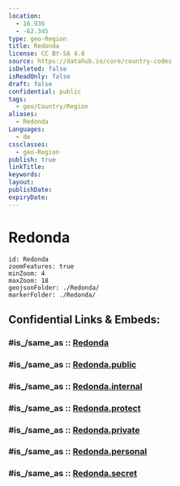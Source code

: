 ```yaml
---
location:
  - 16.936
  - -62.345
type: geo-Region
title: Redonda
license: CC BY-SA 4.0
source: https://datahub.io/core/country-codes
isDeleted: false
isReadOnly: false
draft: false
confidential: public
tags:
  - geo/Country/Region
aliases:
  - Redonda
Languages:
  - de
cssclasses:
  - geo-Region
publish: true
linkTitle:
keywords:
layout:
publishDate:
expiryDate:
---
```


# Redonda

```leaflet
id: Redonda
zoomFeatures: true 
minZoom: 4 
maxZoom: 18
geojsonFolder: ./Redonda/
markerFolder: ./Redonda/
```


## Confidential Links & Embeds: 

### #is_/same_as :: [Redonda](/_Standards/Earth/Continent/America~Caribbean/Antigua_and_Barbuda/Counties/Redonda.md) 

### #is_/same_as :: [Redonda.public](/_public/Earth/Continent/America~Caribbean/Antigua_and_Barbuda/Counties/Redonda.public.md) 

### #is_/same_as :: [Redonda.internal](/_internal/Earth/Continent/America~Caribbean/Antigua_and_Barbuda/Counties/Redonda.internal.md) 

### #is_/same_as :: [Redonda.protect](/_protect/Earth/Continent/America~Caribbean/Antigua_and_Barbuda/Counties/Redonda.protect.md) 

### #is_/same_as :: [Redonda.private](/_private/Earth/Continent/America~Caribbean/Antigua_and_Barbuda/Counties/Redonda.private.md) 

### #is_/same_as :: [Redonda.personal](/_personal/Earth/Continent/America~Caribbean/Antigua_and_Barbuda/Counties/Redonda.personal.md) 

### #is_/same_as :: [Redonda.secret](/_secret/Earth/Continent/America~Caribbean/Antigua_and_Barbuda/Counties/Redonda.secret.md)


